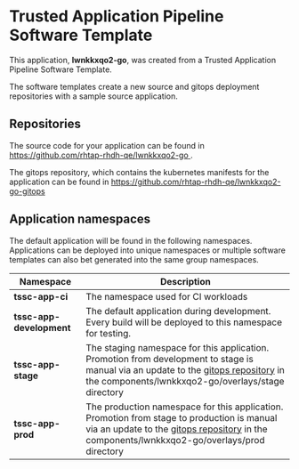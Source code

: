 # Trusted Application Pipeline Software Template

This application, **lwnkkxqo2-go**, was created from a Trusted Application Pipeline Software Template.

The software templates create a new source and gitops deployment repositories with a sample source application. 

## Repositories

The source code for your application can be found in [https://github.com/rhtap-rhdh-qe/lwnkkxqo2-go ](https://github.com/rhtap-rhdh-qe/lwnkkxqo2-go ).
 
The gitops repository, which contains the kubernetes manifests for the application can be found in 
[https://github.com/rhtap-rhdh-qe/lwnkkxqo2-go-gitops ](https://github.com/rhtap-rhdh-qe/lwnkkxqo2-go-gitops ) 

## Application namespaces 

The default application will be found in the following namespaces. Applications can be deployed into unique namespaces or multiple software templates can also bet generated into the same group namespaces.  

|  Namespace   |  Description   |  
| -------- | -------- |
| **tssc-app-ci** | The namespace used for CI workloads |
| **tssc-app-development** | The default application during development. Every build will be deployed to this namespace for testing. |
| **tssc-app-stage** | The staging namespace for this application. Promotion from development to stage is manual via an update to the [gitops repository](https://github.com/rhtap-rhdh-qe/lwnkkxqo2-go-gitops ) in the components/lwnkkxqo2-go/overlays/stage directory |
| **tssc-app-prod** | The production namespace for this application. Promotion from stage to production is manual via an update to the [gitops repository](https://github.com/rhtap-rhdh-qe/lwnkkxqo2-go-gitops ) in the components/lwnkkxqo2-go/overlays/prod directory |